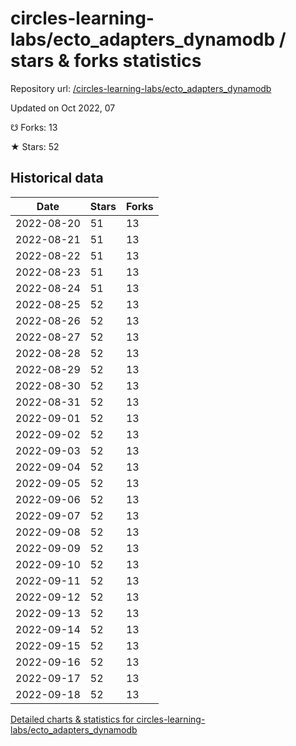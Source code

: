 # circles-learning-labs/ecto_adapters_dynamodb / stars & forks statistics

Repository url: [/circles-learning-labs/ecto_adapters_dynamodb](https://github.com/circles-learning-labs/ecto_adapters_dynamodb)

Updated on Oct 2022, 07

☋ Forks: 13

★ Stars: 52

## Historical data
| Date | Stars | Forks |
|------|-------|-------|
| 2022-08-20 | 51 | 13 | 
| 2022-08-21 | 51 | 13 | 
| 2022-08-22 | 51 | 13 | 
| 2022-08-23 | 51 | 13 | 
| 2022-08-24 | 51 | 13 | 
| 2022-08-25 | 52 | 13 | 
| 2022-08-26 | 52 | 13 | 
| 2022-08-27 | 52 | 13 | 
| 2022-08-28 | 52 | 13 | 
| 2022-08-29 | 52 | 13 | 
| 2022-08-30 | 52 | 13 | 
| 2022-08-31 | 52 | 13 | 
| 2022-09-01 | 52 | 13 | 
| 2022-09-02 | 52 | 13 | 
| 2022-09-03 | 52 | 13 | 
| 2022-09-04 | 52 | 13 | 
| 2022-09-05 | 52 | 13 | 
| 2022-09-06 | 52 | 13 | 
| 2022-09-07 | 52 | 13 | 
| 2022-09-08 | 52 | 13 | 
| 2022-09-09 | 52 | 13 | 
| 2022-09-10 | 52 | 13 | 
| 2022-09-11 | 52 | 13 | 
| 2022-09-12 | 52 | 13 | 
| 2022-09-13 | 52 | 13 | 
| 2022-09-14 | 52 | 13 | 
| 2022-09-15 | 52 | 13 | 
| 2022-09-16 | 52 | 13 | 
| 2022-09-17 | 52 | 13 | 
| 2022-09-18 | 52 | 13 | 


[Detailed charts & statistics for circles-learning-labs/ecto_adapters_dynamodb](https://reviewgithub.com/rep/circles-learning-labs/ecto_adapters_dynamodb)
